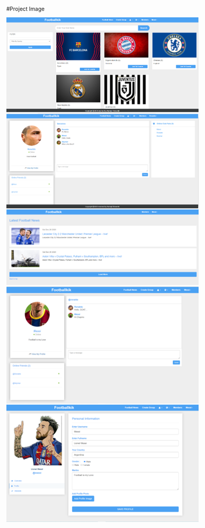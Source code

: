 #Project Image

<img src="images/Chat-home.PNG" width="600" >
<img src="images/group_chat.PNG" width="600" >
<img src="images/news.PNG" width="600" >
<img src="images/private-chat.PNG" width="600" >
<img src="images/profile_Chat.PNG" width="600" >
